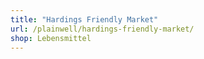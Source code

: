 ```yaml
---
title: "Hardings Friendly Market"
url: /plainwell/hardings-friendly-market/
shop: Lebensmittel
---
```

